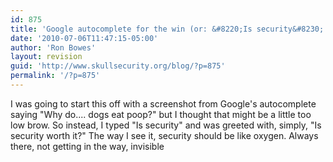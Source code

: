```yaml
---
id: 875
title: 'Google autocomplete for the win (or: &#8220;Is security&#8230; worth it?&#8221;)'
date: '2010-07-06T11:47:15-05:00'
author: 'Ron Bowes'
layout: revision
guid: 'http://www.skullsecurity.org/blog/?p=875'
permalink: '/?p=875'
---
```


I was going to start this off with a screenshot from Google's autocomplete saying "Why do.... dogs eat poop?" but I thought that might be a little too low brow. So instead, I typed "Is security" and was greeted with, simply, "Is security worth it?" The way I see it, security should be like oxygen. Always there, not getting in the way, invisible